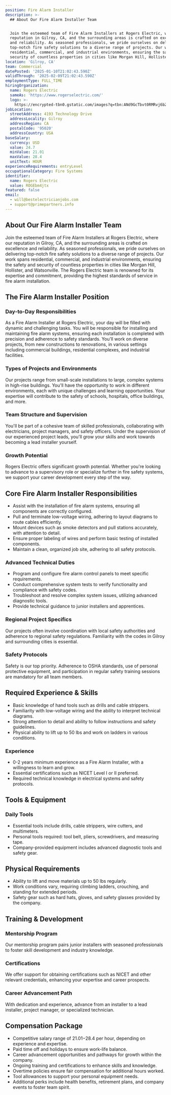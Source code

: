 ```yaml
---
position: Fire Alarm Installer
description: >-
  ## About Our Fire Alarm Installer Team


  Join the esteemed team of Fire Alarm Installers at Rogers Electric, where our
  reputation in Gilroy, CA, and the surrounding areas is crafted on excellence
  and reliability. As seasoned professionals, we pride ourselves on delivering
  top-notch fire safety solutions to a diverse range of projects. Our work spans
  residential, commercial, and industrial environments, ensuring the safety and
  security of countless properties in cities like Morgan Hill, Hollister,...
location: 'Gilroy, CA'
team: Commercial
datePosted: '2025-01-10T21:02:43.590Z'
validThrough: '2025-02-09T21:02:43.590Z'
employmentType: FULL_TIME
hiringOrganization:
  name: Rogers Electric
  sameAs: 'https://www.rogerselectric.com/'
  logo: >-
    https://encrypted-tbn0.gstatic.com/images?q=tbn:ANd9GcTbvt0RMRvj6bZdL81Q6HJeRVl_qflQIGgp9w&s
jobLocation:
  streetAddress: 4193 Technology Drive
  addressLocality: Gilroy
  addressRegion: CA
  postalCode: '95020'
  addressCountry: USA
baseSalary:
  currency: USD
  value: 24.7
  minValue: 21.01
  maxValue: 28.4
  unitText: HOUR
experienceRequirements: entryLevel
occupationalCategory: Fire Systems
identifier:
  name: Rogers Electric
  value: ROGEbm4jtx
featured: false
email:
  - will@bestelectricianjobs.com
  - support@primepartners.info
---
```




## About Our Fire Alarm Installer Team

Join the esteemed team of Fire Alarm Installers at Rogers Electric, where our reputation in Gilroy, CA, and the surrounding areas is crafted on excellence and reliability. As seasoned professionals, we pride ourselves on delivering top-notch fire safety solutions to a diverse range of projects. Our work spans residential, commercial, and industrial environments, ensuring the safety and security of countless properties in cities like Morgan Hill, Hollister, and Watsonville. The Rogers Electric team is renowned for its expertise and commitment, providing the highest standards of service in fire alarm installation.

## The Fire Alarm Installer Position

### Day-to-Day Responsibilities

As a Fire Alarm Installer at Rogers Electric, your day will be filled with dynamic and challenging tasks. You will be responsible for installing and maintaining fire alarm systems, ensuring each installation is completed with precision and adherence to safety standards. You'll work on diverse projects, from new constructions to renovations, in various settings including commercial buildings, residential complexes, and industrial facilities.

### Types of Projects and Environments

Our projects range from small-scale installations to large, complex systems in high-rise buildings. You'll have the opportunity to work in different environments, each with unique challenges and learning opportunities. Your expertise will contribute to the safety of schools, hospitals, office buildings, and more.

### Team Structure and Supervision

You'll be part of a cohesive team of skilled professionals, collaborating with electricians, project managers, and safety officers. Under the supervision of our experienced project leads, you'll grow your skills and work towards becoming a lead installer yourself.

### Growth Potential

Rogers Electric offers significant growth potential. Whether you're looking to advance to a supervisory role or specialize further in fire safety systems, we support your career development every step of the way.

## Core Fire Alarm Installer Responsibilities

- Assist with the installation of fire alarm systems, ensuring all components are correctly configured.
- Pull and terminate low-voltage wiring, adhering to layout diagrams to route cables efficiently.
- Mount devices such as smoke detectors and pull stations accurately, with attention to detail.
- Ensure proper labeling of wires and perform basic testing of installed components.
- Maintain a clean, organized job site, adhering to all safety protocols.

### Advanced Technical Duties

- Program and configure fire alarm control panels to meet specific requirements.
- Conduct comprehensive system tests to verify functionality and compliance with safety codes.
- Troubleshoot and resolve complex system issues, utilizing advanced diagnostic tools.
- Provide technical guidance to junior installers and apprentices.

### Regional Project Specifics

Our projects often involve coordination with local safety authorities and adherence to regional safety regulations. Familiarity with the codes in Gilroy and surrounding cities is essential.

### Safety Protocols

Safety is our top priority. Adherence to OSHA standards, use of personal protective equipment, and participation in regular safety training sessions are mandatory for all team members.

## Required Experience & Skills

- Basic knowledge of hand tools such as drills and cable strippers.
- Familiarity with low-voltage wiring and the ability to interpret technical diagrams.
- Strong attention to detail and ability to follow instructions and safety guidelines.
- Physical ability to lift up to 50 lbs and work on ladders in various conditions.

### Experience

- 0-2 years minimum experience as a Fire Alarm Installer, with a willingness to learn and grow.
- Essential certifications such as NICET Level I or II preferred.
- Required technical knowledge in electrical systems and safety protocols.

## Tools & Equipment

### Daily Tools

- Essential tools include drills, cable strippers, wire cutters, and multimeters.
- Personal tools required: tool belt, pliers, screwdrivers, and measuring tape.
- Company-provided equipment includes advanced diagnostic tools and safety gear.

## Physical Requirements

- Ability to lift and move materials up to 50 lbs regularly.
- Work conditions vary, requiring climbing ladders, crouching, and standing for extended periods.
- Safety gear such as hard hats, gloves, and safety glasses provided by the company.

## Training & Development

### Mentorship Program

Our mentorship program pairs junior installers with seasoned professionals to foster skill development and industry knowledge.

### Certifications

We offer support for obtaining certifications such as NICET and other relevant credentials, enhancing your expertise and career prospects.

### Career Advancement Path

With dedication and experience, advance from an installer to a lead installer, project manager, or specialized technician.

## Compensation Package

- Competitive salary range of $21.01-$28.4 per hour, depending on experience and expertise.
- Paid time off and holidays to ensure work-life balance.
- Career advancement opportunities and pathways for growth within the company.
- Ongoing training and certifications to enhance skills and knowledge.
- Overtime policies ensure fair compensation for additional hours worked.
- Tool allowances to support your personal equipment needs.
- Additional perks include health benefits, retirement plans, and company events to foster team spirit.
